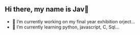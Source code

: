 ## Hi there, my name is Jav👋

- 🔭 I’m currently working on my final year exhibition orject...
- 🌱 I’m currently learning python, javascript, C, Sql...
  
<!--
**Javerio-E/Javerio-E** is a ✨ _special_ ✨ repository because its `README.md` (this file) appears on your GitHub profile.

Here are some ideas to get you started:


- 👯 I’m looking to collaborate on ...
- 🤔 I’m looking for help with ...
- 💬 Ask me about ...
- 📫 How to reach me: ...
- 😄 Pronouns: ...
- ⚡ Fun fact: ...
-->
